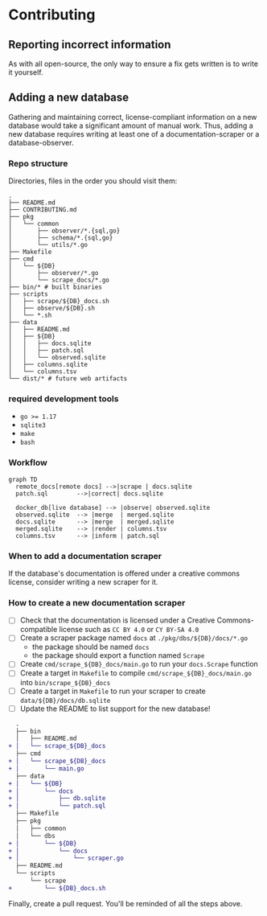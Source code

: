 # Contributing

## Reporting incorrect information

<!-- where? issue tracker -->

As with all open-source, the only way to ensure a fix gets written is to write it yourself.

## Adding a new database

Gathering and maintaining correct, license-compliant information on a new database would take a significant amount of manual work.
Thus, adding a new database requires writing at least one of a documentation-scraper or a database-observer.

### Repo structure

Directories, files in the order you should visit them:

```tree
.
├── README.md
├── CONTRIBUTING.md
├── pkg
│   └── common
│       ├── observer/*.{sql,go}
│       ├── schema/*.{sql,go}
│       └── utils/*.go
├── Makefile
├── cmd
│   └── ${DB}
│       ├── observer/*.go
│       └── scrape_docs/*.go
├── bin/* # built binaries
├── scripts
│   ├── scrape/${DB}_docs.sh
│   ├── observe/${DB}.sh
│   └── *.sh
├── data
│   ├── README.md
│   ├── ${DB}
│   │   ├── docs.sqlite
│   │   ├── patch.sql
│   │   └── observed.sqlite
│   ├── columns.sqlite
│   └── columns.tsv
└── dist/* # future web artifacts
```

### required development tools

- `go >= 1.17`
- `sqlite3`
- `make`
- `bash`

### Workflow

```mermaid
graph TD
  remote_docs[remote docs] -->|scrape | docs.sqlite
  patch.sql        -->|correct| docs.sqlite

  docker_db[live database] --> |observe| observed.sqlite
  observed.sqlite  --> |merge  | merged.sqlite
  docs.sqlite      --> |merge  | merged.sqlite
  merged.sqlite    --> |render | columns.tsv
  columns.tsv      --> |inform | patch.sql
```

### When to add a documentation scraper

If the database's documentation is offered under a creative commons license, consider writing a new scraper for it.

### How to create a new documentation scraper

<!-- TODO: script templating new documentation scrapers! -->
<!-- TODO: use `cog` to read in the list from the PR template -->

- [ ] Check that the documentation is licensed under a Creative Commons-compatible license such as `CC BY 4.0` or `CY BY-SA 4.0`
- [ ] Create a scraper package named `docs` at `./pkg/dbs/${DB}/docs/*.go`
  - the package should be named `docs`
  - the package should export a function named `Scrape`
  <!-- that implements the common/scraper.Scrape interface -->
- [ ] Create `cmd/scrape_${DB}_docs/main.go` to run your `docs.Scrape` function
- [ ] Create a target in `Makefile` to compile `cmd/scrape_${DB}_docs/main.go` into `bin/scrape_${DB}_docs`
- [ ] Create a target in `Makefile` to run your scraper to create `data/${DB}/docs/db.sqlite`
  <!-- - [ ] Run automated documentation-updates  -->
  <!-- - [ ] run automated output-updates -->
- [ ] Update the README to list support for the new database!

```diff
  .
  ├── bin
  │   ├── README.md
+ │   └── scrape_${DB}_docs
  ├── cmd
+ │   └── scrape_${DB}_docs
+ │       └── main.go
  ├── data
+ │   └── ${DB}
+ │       └── docs
+ │           ├── db.sqlite
+ │           └── patch.sql
  ├── Makefile
  ├── pkg
  │   ├── common
  │   └── dbs
+ │       └── ${DB}
+ │           └── docs
+ │               └── scraper.go
  ├── README.md
  └── scripts
      └── scrape
+         └── ${DB}_docs.sh
```

Finally, create a pull request. You'll be reminded of all the steps above.
